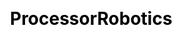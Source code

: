 ---
layout: categories
title: ProcessorRobotics
permalink: /blog/categories/ProcessorRobotics/
social: true
css: blog.css
js: blog.js
---